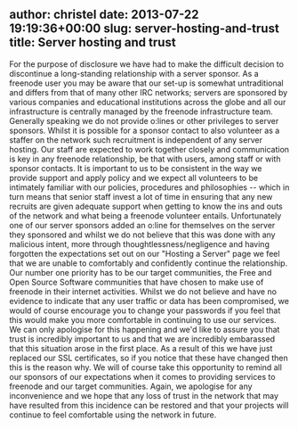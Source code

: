 author: christel
date: 2013-07-22 19:19:36+00:00
slug: server-hosting-and-trust
title: Server hosting and trust
---

For the purpose of disclosure we have had to make the difficult decision to discontinue a long-standing relationship with a server sponsor.
As a freenode user you may be aware that our set-up is somewhat untraditional and differs from that of many other IRC networks; servers are sponsored by various companies and educational institutions across the globe and all our infrastructure is centrally managed by the freenode infrastructure team. Generally speaking we do not provide o:lines or other privileges to server sponsors. Whilst it is possible for a sponsor contact to also volunteer as a staffer on the network such recruitment is independent of any server hosting.
Our staff are expected to work together closely and communication is key in any freenode relationship, be that with users, among staff or with sponsor contacts. It is important to us to be consistent in the way we provide support and apply policy and we expect all volunteers to be intimately familiar with our policies, procedures and philosophies -- which in turn means that senior staff invest a lot of time in ensuring that any new recruits are given adequate support when getting to know the ins and outs of the network and what being a freenode volunteer entails.
Unfortunately one of our server sponsors added an o:line for themselves on the server they sponsored and whilst we do not believe that this was done with any malicious intent, more through thoughtlessness/negligence and having forgotten the expectations set out on our "Hosting a Server" page we feel that we are unable to comfortably and confidently continue the relationship.
Our number one priority has to be our target communities, the Free and Open Source Software communities that have chosen to make use of freenode in their internet activities.
Whilst we do not believe and have no evidence to indicate that any user traffic or data has been compromised, we would of course encourage you to change your passwords if you feel that this would make you more comfortable in continuing to use our services.
We can only apologise for this happening and we'd like to assure you that trust is incredibly important to us and that we are incredibly embarassed that this situation arose in the first place.
As a result of this we have just replaced our SSL certificates, so if you notice that these have changed then this is the reason why.
We will of course take this opportunity to remind all our sponsors of our expectations when it comes to providing services to freenode and our target communities.
Again, we apologise for any inconvenience and we hope that any loss of trust in the network that may have resulted from this incidence can be restored and that your projects will continue to feel comfortable using the network in future.


